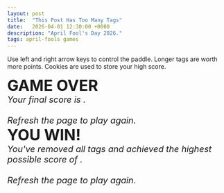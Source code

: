 ```yaml
---
layout: post
title:  "This Post Has Too Many Tags"
date:   2026-04-01 12:30:00 +0000
description: "April Fool's Day 2026."
tags: april-fools games
---
```


<span id="article-content">Use left and right arrow keys to control the paddle. Longer tags are worth more points. Cookies are used to store your high score.</span>

<span id="ball"></span>

<span id="paddle"></span>

<div id="overlay">
    <div id="overlay-text">
        <div id="game-over-ending">
            <span id="game-over" style="font-size: 35px;"><b>GAME OVER</b></span><br>
            <div style="font-size: 20px; font-style: italic;">
                <span>Your final score is </span>
                <span id="final-score"></span><span>.</span><br>
                <span id="hscore-message"></span><br>
                <span>Refresh the page to play again.</span>
            </div>
        </div>
        <!--  -->
        <div id="win-ending">
            <span id="you-win" style="font-size: 35px;"><b>YOU WIN!</b></span><br>
            <div style="font-size: 20px; font-style: italic;">
                <span>You've removed all tags and achieved the highest possible score of</span>
                <span id="max-score"></span><span>.</span><br>
                <span id="hscore-message"></span><br>
                <span>Refresh the page to play again.</span>
            </div>
        </div>
    </div>
</div>

<link rel="stylesheet" href="{{ site.baseurl }}/assets/2026-04-01/style.css">
<script src="{{ site.baseurl }}/assets/2026-04-01/aux.js"></script>
<script src="{{ site.baseurl }}/assets/2026-04-01/index.js"></script>